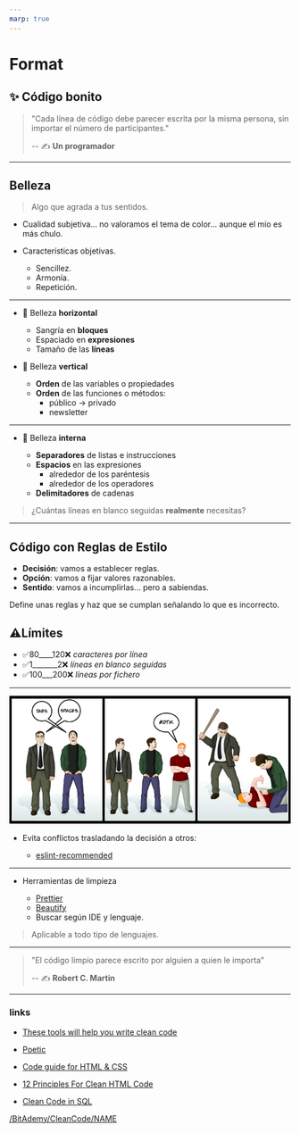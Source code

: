 ```yaml
---
marp: true
---
```


# Format

## ✨ Código bonito

> "Cada línea de código debe parecer escrita por la misma persona, sin importar el número de participantes."
>
> -- ✍️ **Un programador**

---

## Belleza

> Algo que agrada a tus sentidos.

- Cualidad subjetiva... no valoramos el tema de color... aunque el mío es más chulo.

- Características objetivas.

  - Sencillez.
  - Armonía.
  - Repetición.

---

- 🚥 Belleza **horizontal**

  - Sangría en **bloques**
  - Espaciado en **expresiones**
  - Tamaño de las **líneas**

- 🚦 Belleza **vertical**

  - **Orden** de las variables o propiedades
  - **Orden** de las funciones o métodos:
    - público -> privado
    - newsletter

---

- 🔬 Belleza **interna**

  - **Separadores** de listas e instrucciones
  - **Espacios** en las expresiones
    - alrededor de los paréntesis
    - alrededor de los operadores
  - **Delimitadores** de cadenas

> ¿Cuántas líneas en blanco seguidas **realmente** necesitas?

---

## Código con Reglas de Estilo

- **Decisión**: vamos a establecer reglas.
- **Opción**: vamos a fijar valores razonables.
- **Sentido**: vamos a incumplirlas... pero a sabiendas.

Define unas reglas y haz que se cumplan señalando lo que es incorrecto.

## ⚠️Límites

- ✅80____120❌ _caracteres por línea_
- ✅1_______2❌ _líneas en blanco seguidas_
- ✅100___200❌ _líneas por fichero_


---

![Tabs vs Spaces](./assets/tabs_vs_spaces.png)


- Evita conflictos trasladando la decisión a otros:

  - [eslint-recommended](https://github.com/eslint/eslint/blob/master/conf/eslint-recommended.js)

---

- Herramientas de limpieza

  - [Prettier](https://prettier.io/)
  - [Beautify](https://www.npmjs.com/package/js-beautify)
  - Buscar según IDE y lenguaje.

> Aplicable a todo tipo de lenguajes.


---

> "El código limpio parece escrito por alguien a quien le importa"
>
> -- ✍️ **Robert C. Martin**

---

### links

- [These tools will help you write clean code](https://www.freecodecamp.org/news/these-tools-will-help-you-write-clean-code-da4b5401f68e/)

- [Poetic](https://github.com/arianacosta/poetic)

- [Code guide for HTML & CSS](https://codeguide.co/)

- [12 Principles For Clean HTML Code](https://www.smashingmagazine.com/2008/11/12-principles-for-keeping-your-code-clean/)

- [Clean Code in SQL](https://riptutorial.com/sql/topic/9843/clean-code-in-sql)

[/BitAdemy/CleanCode/NAME](https://github.com/BitAdemy/CleanCode/blob/NAME/names.md)